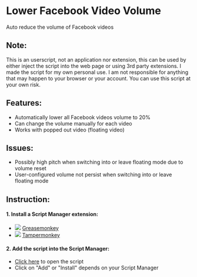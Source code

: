 # Lower Facebook Video Volume

Auto reduce the volume of Facebook videos


## Note:

This is an userscript, not an application nor extension, this can be used by either inject the script into the web page or using 3rd party extensions.
I made the script for my own personal use. I am not responsible for anything that may happen to your browser or your account. You can use this script at your own risk.


## Features:

- Automatically lower all Facebook videos volume to 20%
- Can change the volume manually for each video
- Works with popped out video (floating video)


## Issues:

- Possibly high pitch when switching into or leave floating mode due to volume reset
- User-configured volume not persist when switching into or leave floating mode


## Instruction:

#### 1. Install a Script Manager extension:
- ![](https://www.google.com/s2/favicons?domain=firefox.com) [Greasemonkey](https://addons.mozilla.org/firefox/addon/greasemonkey/)
- ![](https://www.google.com/s2/favicons?domain=chrome.google.com) [Tampermonkey](https://chrome.google.com/webstore/detail/tampermonkey/dhdgffkkebhmkfjojejmpbldmpobfkfo)

#### 2. Add the script into the Script Manager:
- [Click here](https://github.com/ttoan12/lower-facebook-video-volume/raw/main/lower-facebook-video-volume.user.js) to open the script
- Click on "Add" or "Install" depends on your Script Manager

